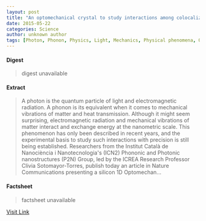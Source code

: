 ```yaml
---
layout: post
title: "An optomechanical crystal to study interactions among colocalized photons and phonons"
date: 2015-05-22
categories: Science
author: unknown author
tags: [Photon, Phonon, Physics, Light, Mechanics, Physical phenomena, Optics, Theoretical physics, Natural philosophy, Modern physics, Nature, Solid state engineering, Science, Atomic molecular and optical physics, Quantum mechanics, Electrodynamics, Particle physics, Electromagnetic radiation, Condensed matter physics, Physical chemistry, Chemistry, Materials science, Applied and interdisciplinary physics, Physical sciences]
---
```



#### Digest
>digest unavailable

#### Extract
>A photon is the quantum particle of light and electromagnetic radiation. A phonon is its equivalent when it comes to mechanical vibrations of matter and heat transmission. Although it might seem surprising, electromagnetic radiation and mechanical vibrations of matter interact and exchange energy at the nanometric scale. This phenomenon has only been described in recent years, and the experimental basis to study such interactions with precision is still being established. Researchers from the Institut Català de Nanociència i Nanotecnologia's (ICN2) Phononic and Photonic nanostructures (P2N) Group, led by the ICREA Research Professor Clivia Sotomayor-Torres, publish today an article in Nature Communications presenting a silicon 1D Optomechan...

#### Factsheet
>factsheet unavailable

[Visit Link](http://phys.org/news325151923.html)


